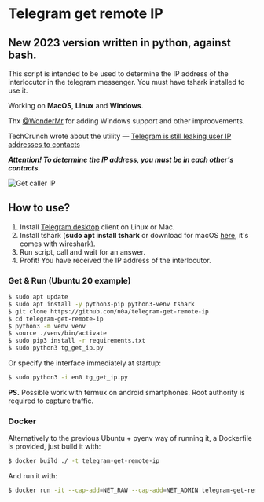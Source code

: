 # Telegram get remote IP

## New 2023 version written in python, against bash.

This script is intended to be used to determine the IP address of the interlocutor in the telegram messenger. 
You must have tshark installed to use it.

Working on **MacOS**, **Linux** and **Windows**.

Thx [@WonderMr](https://github.com/WonderMr) for adding Windows support and other improovements.

TechCrunch wrote about the utility — [Telegram is still leaking user IP addresses to contacts](https://techcrunch.com/2023/10/19/telegram-is-still-leaking-user-ip-addresses-to-contacts/)

***Attention! To determine the IP address, you must be in each other's contacts.***

![Get caller IP](https://i.imgur.com/thW5I0x.png)
## How to use?

1. Install [Telegram desktop](https://desktop.telegram.org/) client on Linux or Mac.
2. Install tshark (**sudo apt install tshark** or download for macOS [here](https://www.wireshark.org/download.html), it's comes with wireshark).
3. Run script, call and wait for an answer.
4. Profit! You have received the IP address of the interlocutor.

### Get & Run (Ubuntu 20 example)

```sh
$ sudo apt update
$ sudo apt install -y python3-pip python3-venv tshark
$ git clone https://github.com/n0a/telegram-get-remote-ip
$ cd telegram-get-remote-ip
$ python3 -m venv venv
$ source ./venv/bin/activate
$ sudo pip3 install -r requirements.txt
$ sudo python3 tg_get_ip.py
```

Or specify the interface immediately at startup:

```sh
$ sudo python3 -i en0 tg_get_ip.py
```

**PS.** Possible work with termux on android smartphones. Root authority is required to capture traffic.


### Docker
Alternatively to the previous Ubuntu + pyenv way of running it, a Dockerfile is provided, just build it with:

```sh
$ docker build ./ -t telegram-get-remote-ip
```

And run it with:

```sh
$ docker run -it --cap-add=NET_RAW --cap-add=NET_ADMIN telegram-get-remote-ip
```
